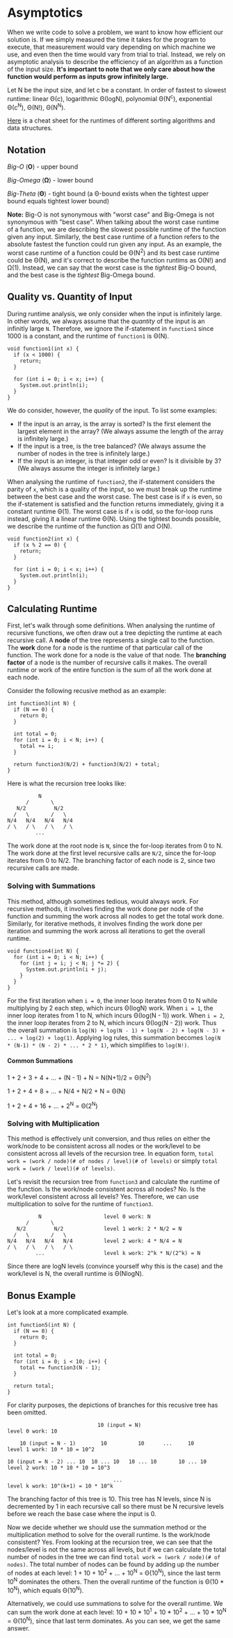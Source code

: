# Asymptotics
When we write code to solve a problem, we want to know how efficient our solution is. If we simply measured the time it takes for the program to execute, that measurement would vary depending on which machine we use, and even then the time would vary from trial to trial. Instead, we rely on asymptotic analysis to describe the efficiency of an algorithm as a function of the input size. **It's important to note that we only care about how the function would perform as inputs grow infinitely large.**

Let N be the input size, and let c be a constant. In order of fastest to slowest runtime: linear &Theta;(c), logarithmic &Theta;(logN), polynomial &Theta;(N<sup>c</sup>), exponential &Theta;(c<sup>N</sup>), &Theta;(N!), &Theta;(N<sup>N</sup>).

[Here](https://www.bigocheatsheet.com/) is a cheat sheet for the runtimes of different sorting algorithms and data structures.

## Notation
_Big-O_ (**O**) - upper bound

_Big-Omega_ (**&Omega;**) - lower bound

_Big-Theta_ (**&Theta;**) - tight bound (a &Theta;-bound exists when the tightest upper bound equals tightest lower bound)

**Note:** Big-O is not synonymous with "worst case" and Big-Omega is not synonymous with "best case". When talking about the worst case runtime of a function, we are describing the slowest possible runtime of the function given any input. Similarly, the best case runtime of a function refers to the absolute fastest the function could run given any input. As an example, the worst case runtime of a function could be &Theta;(N<sup>2</sup>) and its best case runtime could be &Theta;(N), and it's correct to describe the function runtims as O(N!) and &Omega;(1). Instead, we can say that the worst case is the _tightest_ Big-O bound, and the best case is the _tightest_ Big-Omega bound. 

## Quality vs. Quantity of Input
During runtime analysis, we only consider when the input is infinitely large. In other words, we always assume that the _quantity_ of the input is an infinitly large `N`. Therefore, we ignore the if-statement in `function1` since 1000 is a constant, and the runtime of `function1` is &Theta;(N). 
```
void function1(int x) {
  if (x < 1000) {
    return;
  }
  
  for (int i = 0; i < x; i++) {
    System.out.println(i);
  }
}
```

We do consider, however, the _quality_ of the input. To list some examples:
- If the input is an array, is the array is sorted? Is the first element the largest element in the array? (We always assume the length of the array is infinitely large.)
- If the input is a tree, is the tree balanced? (We always assume the number of nodes in the tree is infinitely large.)
- If the input is an integer, is that integer odd or even? Is it divisible by 3? (We always assume the integer is infinitely large.)

When analysing the runtime of `function2`, the if-statement considers the parity of `x`, which is a quality of the input, so we must break up the runtime between the best case and the worst case. The best case is if `x` is even, so the if-statement is satisfied and the function returns immediately, giving it a constant runtime &Theta;(1). The worst case is if `x` is odd, so the for-loop runs instead, giving it a linear runtime &Theta;(N). Using the tightest bounds possible, we describe the runtime of the function as &Omega;(1) and O(N).
```
void function2(int x) {
  if (x % 2 == 0) {
    return;
  }
  
  for (int i = 0; i < x; i++) {
    System.out.println(i);
  }
}
```

## Calculating Runtime
First, let's walk through some definitions. When analysing the runtime of recursive functions, we often draw out a tree depicting the runtime at each recursive call. A **node** of the tree represents a single call to the function. The **work** done for a node is the runtime of that particular call of the function. The work done for a node is the value of that node. The **branching factor** of a node is the number of recursive calls it makes. The overall runtime or work of the entire function is the sum of all the work done at each node. 

Consider the following recusive method as an example:
```
int function3(int N) {
  if (N == 0) {
    return 0;
  }
  
  int total = 0;
  for (int i = 0; i < N; i++) {
    total += i;
  }
  
  return function3(N/2) + function3(N/2) + total;
}
```
Here is what the recursion tree looks like:
```
          N
      /       \
   N/2         N/2
  /   \       /   \
N/4   N/4   N/4   N/4
/ \   / \   / \   / \
         ...                               
```
The work done at the root node is `N`, since the for-loop iterates from 0 to N. The work done at the first level recursive calls are `N/2`, since the for-loop iterates from 0 to N/2. The branching factor of each node is 2, since two recursive calls are made. 

### Solving with Summations
This method, although sometimes tedious, would always work. For recursive methods, it involves finding the work done per node of the function and summing the work across all nodes to get the total work done. Similarly, for iterative methods, it involves finding the work done per iteration and summing the work across all iterations to get the overall runtime. 
```
void function4(int N) {
  for (int i = 0; i < N; i++) {
    for (int j = i; j < N; j *= 2) {
      System.out.println(i + j);
    }
  }
}
```
For the first iteration when `i = 0`, the inner loop iterates from 0 to N while multiplying by 2 each step, which incurs &Theta;(logN) work. When `i = 1`, the inner loop iterates from 1 to N, which incurs &Theta;(log(N - 1)) work. When `i = 2`, the inner loop iterates from 2 to N, which incurs &Theta;(log(N - 2)) work. Thus the overall summation is `log(N) + log(N - 1) + log(N - 2) + log(N - 3) + ... + log(2) + log(1)`. Applying log rules, this summation becomes `log(N * (N-1) * (N - 2) * ... * 2 * 1)`, which simplifies to `log(N!)`. 

#### Common Summations
1 + 2 + 3 + 4 + ... + (N - 1) + N = N(N+1)/2 = &Theta;(N<sup>2</sup>)

1 + 2 + 4 + 8 + ... + N/4 + N/2 + N = &Theta;(N)

1 + 2 + 4 + 16 + ... + 2<sup>N</sup> = &Theta;(2<sup>N</sup>)

### Solving with Multiplication 
This method is effectively unit conversion, and thus relies on either the work/node to be consistent across all nodes or the work/level to be consistent across all levels of the recursion tree. In equation form, `total work = (work / node)(# of nodes / level)(# of levels)` or simply `total work = (work / level)(# of levels)`. 

Let's revisit the recursion tree from `function3` and calculate the runtime of the function. Is the work/node consistent across all nodes? No. Is the work/level consistent across all levels? Yes. Therefore, we can use multiplication to solve for the runtime of `function3`.
```
          N                    level 0 work: N
      /       \
   N/2         N/2             level 1 work: 2 * N/2 = N
  /   \       /   \
N/4   N/4   N/4   N/4          level 2 work: 4 * N/4 = N
/ \   / \   / \   / \
         ...                   level k work: 2^k * N/(2^k) = N
```
Since there are logN levels (convince yourself why this is the case) and the work/level is N, the overall runtime is &Theta;(NlogN). 

## Bonus Example
Let's look at a more complicated example. 
```
int function5(int N) {
  if (N == 0) {
    return 0;
  }
  
  int total = 0;
  for (int i = 0; i < 10; i++) {
    total += function3(N - 1);
  }
  
  return total;
}
```
For clarity purposes, the depictions of branches for this recusive tree has been omitted.
```
                             10 (input = N)                            level 0 work: 10
                             
    10 (input = N - 1)        10          10      ...     10           level 1 work: 10 * 10 = 10^2
   
10 (input = N - 2) ... 10  10 ... 10   10 ... 10       10 ... 10       level 2 work: 10 * 10 * 10 = 10^3

                                  ...                                  level k work: 10^(k+1) = 10 * 10^k
```
The branching factor of this tree is 10. This tree has N levels, since N is decremented by 1 in each recursive call so there must be N recursive levels before we reach the base case where the input is 0.

Now we decide whether we should use the summation method or the multiplication method to solve for the overall runtime. Is the work/node consistent? Yes. From looking at the recursion tree, we can see that the nodes/level is not the same across all levels, but if we can calculate the total number of nodes in the tree we can find `total work = (work / node)(# of nodes)`. The total number of nodes can be found by adding up the number of nodes at each level: 1 + 10 + 10<sup>2</sup> + ... + 10<sup>N</sup> = &Theta;(10<sup>N</sup>), since the last term 10<sup>N</sup> dominates the others. Then the overall runtime of the function is &Theta;(10 * 10<sup>N</sup>), which equals &Theta;(10<sup>N</sup>).

Alternatively, we could use summations to solve for the overall runtime. We can sum the work done at each level: 10 + 10 * 10<sup>1</sup> + 10 * 10<sup>2</sup> + ... + 10 * 10<sup>N</sup> = &Theta;(10<sup>N</sup>), since that last term dominates. As you can see, we get the same answer. 
